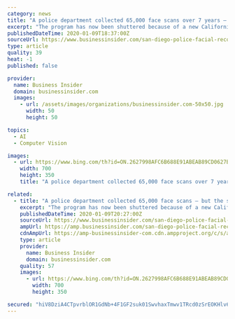 ```yaml
---
category: news
title: "A police department collected 65,000 face scans over 7 years — but it didn't lead to a single arrest"
excerpt: "The program has now been shuttered because of a new California law banning the use of facial recognition by government agencies."
publishedDateTime: 2020-01-09T18:37:00Z
sourceUrl: https://www.businessinsider.com/san-diego-police-facial-recognition-no-arrests-2020-1
type: article
quality: 39
heat: -1
published: false

provider:
  name: Business Insider
  domain: businessinsider.com
  images:
    - url: /assets/images/organizations/businessinsider.com-50x50.jpg
      width: 50
      height: 50

topics:
  - AI
  - Computer Vision

images:
  - url: https://www.bing.com/th?id=ON.2627998AFC6B688E91ABEAB89CD0627B
    width: 700
    height: 350
    title: "A police department collected 65,000 face scans over 7 years — but it didn't lead to a single arrest"

related:
  - title: "A police department collected 65,000 face scans — but the system hasn't been connected to a single arrest"
    excerpt: "The program has now been shuttered because of a new California law banning the use of facial recognition by government agencies."
    publishedDateTime: 2020-01-09T20:27:00Z
    sourceUrl: https://www.businessinsider.com/san-diego-police-facial-recognition-no-arrests-2020-1/
    ampUrl: https://amp.businessinsider.com/san-diego-police-facial-recognition-no-arrests-2020-1
    cdnAmpUrl: https://amp-businessinsider-com.cdn.ampproject.org/c/s/amp.businessinsider.com/san-diego-police-facial-recognition-no-arrests-2020-1
    type: article
    provider:
      name: Business Insider
      domain: businessinsider.com
    quality: 57
    images:
      - url: https://www.bing.com/th?id=ON.2627998AFC6B688E91ABEAB89CD0627B
        width: 700
        height: 350

secured: "hiV8DziA4CTpvrblOR1GdNb+4F1GF2suk01SwvhaxTmwv1TRcd0zSrEOKHlv6UXBqF+qNBs7OrEtl4UP87TpJgjp+QPx4jKZ+xxYFQ7BRPGCgVniTjZbEPLiDh8G8x+OMvUVax6KhltmxuWQ6nJZqeHEEaFf95tuvQNbOho5H11ro2CvVqn4fwEE+Prt2S6Leo2N3uhbuOEjMlsOhiGRjVTA0tQ2uf4KFLyW79LLw0rEsl9bL9OHBSm5FgLimMBfFUqTUBZQHK7Fg9y2RlwE8A==;DLkHE50UBoUWEUWWbo0Cdg=="
---
```



